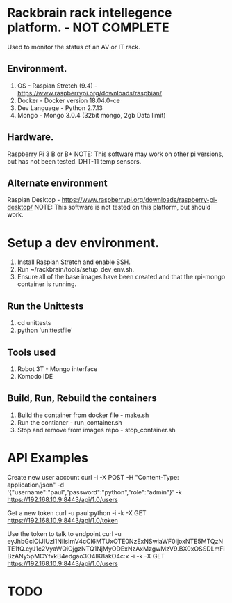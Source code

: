 # Rackbrain rack intellegence platform. - NOT COMPLETE
Used to monitor the status of an AV or IT rack.

## Environment.
1. OS - Raspian Stretch (9.4) - https://www.raspberrypi.org/downloads/raspbian/
2. Docker - Docker version 18.04.0-ce
3. Dev Language - Python 2.7.13
4. Mongo - Mongo 3.0.4 (32bit mongo, 2gb Data limit)

## Hardware.
Raspberry Pi 3 B or B+
NOTE: This software may work on other pi versions, but has not been tested.
DHT-11 temp sensors.

## Alternate environment
Raspian Desktop - https://www.raspberrypi.org/downloads/raspberry-pi-desktop/
NOTE: This software is not tested on this platform, but should work.

# Setup a dev environment.
1. Install Raspian Stretch and enable SSH.
2. Run ~/rackbrain/tools/setup_dev_env.sh.
3. Ensure all of the base images have been created and that the rpi-mongo container is running.

## Run the Unittests
1. cd unittests
2. python 'unittestfile'

## Tools used
1. Robot 3T - Mongo interface
2. Komodo IDE

## Build, Run, Rebuild the containers
1. Build the container from docker file - make.sh
2. Run the contianer - run_container.sh
3. Stop and remove from images repo - stop_container.sh

# API Examples
Create new user account
curl -i -X POST -H "Content-Type: application/json" -d '{"username":"paul","password":"python","role":"admin"}' -k https://192.168.10.9:8443/api/1.0/users

Get a new token
curl -u paul:python -i -k -X GET https://192.168.10.9:8443/api/1.0/token

Use the token to talk to endpoint
curl -u eyJhbGciOiJIUzI1NiIsImV4cCI6MTUxOTE0NzExNSwiaWF0IjoxNTE5MTQzNTE1fQ.eyJ1c2VyaWQiOjgzNTQ1NjMyODExNzAxMzgwMzV9.BX0xOSSDLmFiBzANy5pMCYfxkB4edgao3O4IK8akO4c:x -i -k -X GET https://192.168.10.9:8443/api/1.0/users

# TODO

